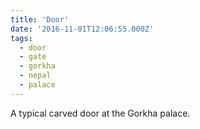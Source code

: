 ```yaml
---
title: 'Door'
date: '2016-11-01T12:06:55.000Z'
tags:
  - door
  - gate
  - gorkha
  - nepal
  - palace
---
```


A typical carved door at the Gorkha palace.
